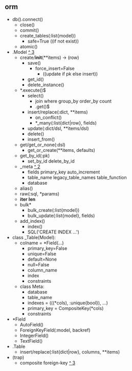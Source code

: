 ## orm
- db().connect()
  - close()
  - commit() 
  - create_tables(:list{model})
    - safe=True ((if not exist))
  - atomic()
- .Model [^ 3](https://docs.peewee-orm.com/en/latest/peewee/api.html#Model)
  - create/__init__(**items) -> (row)
    - save() 
      - force_insert=False
        - ((update if pk else insert))
    - get_id()
    - delete_instance()
  - *.execute()$
    - select()
      - join where group_by order_by count
      - .get()$
    - insert/replace(:dict, **items)
      - on_conflict()
      - *_many(:list{dict|row}, fields)
    - update(:dict/dsl, **items/dsl)
    - delete()
    - insert_from()
  - get/get_or_none(:dsl)
    - get_or_create(**items, defaults)
  - get_by_id(:pk)
    - set_by_id delete_by_id
  - _meta [^ 2](http://docs.peewee-orm.com/en/latest/peewee/models.html#model-options-and-table-metadata)
    - fields primary_key auto_increment  
    - table_name legacy_table_names table_function
    - database
  - alias()
  - raw(:sql, *params)
  - __iter__ __len__
  - bulk*
    - bulk_create(:list{model})
    - bulk_update(:list{model}, fields) 
  - add_index()
    - index()
    - SQL('CREATE INDEX ...')
- class _Table(Model):
  - colname = *Field(...)
    - primary_key=False
    - unique=False
    - default=None
    - null=False 
    - column_name
    - index
    - constraints
  - class Meta:
    - database
    - table_name
    - indexes = (((*cols), :unique{bool}), ...)
    - primary_key = CompositeKey(*cols)
    - constraints
- *Field
  - AutoField()
  - ForeignKeyField(:model, backref)
  - IntegerField()
  - TextField()
- .Table
  - insert/replace(:list{dict|row}, columns, **items)
- (trap)
  - composite foreign-key [^ 3](https://docs.peewee-orm.com/en/latest/peewee/models.html#primary-keys-composite-keys-and-other-tricks)
